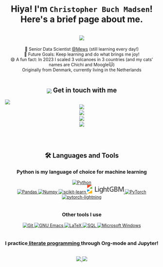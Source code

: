 # <div align="center">Hiya! I'm `Christopher Buch Madsen`!<br> Here's a brief page about me.<div/>

<br/>
<div align="center">
  <img src="https://media.giphy.com/media/phHuiaAA4KLdUwO7y1/giphy.gif">
<div/>

<br>
<div align="center">
🌱 Senior Data Scientist <a href="https://www.mews.com/en">@Mews</a> (still learning every day!)<br/>
🔭 Future Goals: Keep learning and do what brings me joy!<br/>
😄 A fun fact: In 2023 I scaled 3 volcanoes in 3 countries (and my cats' names are Chichi and Moogle🐱)<br/>
Originally from Denmark, currently living in the Netherlands
</div>
</br>
  
## <div align="center"><img align="center" width="30" src="https://assets.dryicons.com/uploads/icon/svg/7789/cbbc7282-1038-4d16-99bf-53b0bdec0a87.svg"> Get in touch with me</div>

<div align="center">
  <a href="https://open.spotify.com/user/zba15s8y1o725cljh2gexlt17">
    <img align="right" width="600" src="https://novatorem-christophermadsen.vercel.app/api/spotify/?background_color=0D1117&border_color=0D1117">
  </a>
  <a href="https://christophermadsen.github.io/">
    <img width="150" src="https://svgshare.com/i/cfU.svg">
  </a>
  </br>
  <a href="https://www.linkedin.com/in/christopher-buch-madsen/">
    <img width="150" src="https://img.shields.io/badge/linkedin-%230077B5.svg?style=for-the-badge&logo=linkedin&logoColor=white">
  </a>
  </br>
  <a href="https://stackoverflow.com/users/10739860/cb-madsen">
    <img width="150" src="https://svgshare.com/i/cgd.svg">
  </a>
  </br>
  <a href="https://mailhide.io/e/caw60Mo0">
    <img width="150" src="https://img.shields.io/badge/Gmail-D14836?style=for-the-badge&logo=gmail&logoColor=white">
  </a>
</div>

</br></br>

## <div align="center">🛠 Languages and Tools</div>
### <div align="center">Python is my language of choice for machine learning</div>
  
<div align="center">
  <a href="https://www.python.org/">
    <img width="200" alt="Python" src="https://img.shields.io/badge/python-3670A0?style=for-the-badge&logo=python&logoColor=ffdd54">
  <a/>
    <br/>
  <a href="https://pandas.pydata.org/">
    <img alt="Pandas" src="https://img.shields.io/badge/pandas-%23150458.svg?style=for-the-badge&logo=pandas&logoColor=white">
  <a/>
  <a href="https://numpy.org/">
    <img alt="Numpy" src="https://img.shields.io/badge/numpy-%23013243.svg?style=for-the-badge&logo=numpy&logoColor=white">
  <a/>
  <a href="https://scikit-learn.org/stable/">
    <img alt="scikit-learn" src="https://img.shields.io/badge/scikit--learn-%23F7931E.svg?style=for-the-badge&logo=scikit-learn&logoColor=white">
  <a/>
  <a href="https://github.com/microsoft/LightGBM">
    <img width="120" alt="LightGBM" src="https://raw.githubusercontent.com/microsoft/LightGBM/a91e4b2d1877d86030d2de5d07e9257aebc9f143/docs/logo/LightGBM_logo_black_text.svg">
  <a/>
  <a href="https://pytorch.org/">
    <img alt="PyTorch" src="https://img.shields.io/badge/PyTorch-%23EE4C2C.svg?style=for-the-badge&logo=PyTorch&logoColor=white">
  <a/>
  <a href="https://www.pytorchlightning.ai/">
    <img alt="pytorch-lightning" src="https://img.shields.io/badge/PyTorch Lightning-792EE5?style=for-the-badge&logo=PyTorch Lightning&logoColor=white">
  <a/>
</div>

</br>

<div align="center">
  <h3>Other tools I use</h3>
  <a href="https://git-scm.com/">
    <img alt="Git" src="https://img.shields.io/badge/git-%23F05033.svg?style=for-the-badge&logo=git&logoColor=white">
  <a/>
  <a href="https://www.gnu.org/software/emacs/">
    <img alt="GNU Emacs" src="https://img.shields.io/badge/Emacs-%237F5AB6.svg?&style=for-the-badge&logo=gnu-emacs&logoColor=white">
  <a/>
  
  <a href="https://www.latex-project.org/">
    <img alt="LaTeX" src="https://img.shields.io/badge/LaTeX-47A141?style=for-the-badge&logo=LaTeX&logoColor=white">
  <a/>
  <a href="https://en.wikipedia.org/wiki/SQL">
    <img alt="SQL" src="https://img.shields.io/badge/SQLite-07405E?style=for-the-badge&logo=sqlite&logoColor=whitee">
  <a/>
  <a href="https://www.microsoft.com/en-us/windows">
    <img alt="Microsoft Windows" src="https://img.shields.io/badge/Windows-0078D6?style=for-the-badge&logo=windows&logoColor=white">
  <a/>
</div>

</br>

<div align="center">
  <h3>I practice<a href="https://en.wikipedia.org/wiki/Literate_programming"> literate programming </a>through Org-mode and Jupyter!</h1></br>
  <a href="https://orgmode.org/">
    <img src="https://orgmode.org/resources/img/org-mode-unicorn.svg">
  </a>
  
  <!--
  <a href="https://github.com/nteract/hydrogen">
    <img src="https://camo.githubusercontent.com/a0076b9d69ea4b02d89c95a611140debd250b9962a11946de2315a91ec2ced87/68747470733a2f2f63646e2e7261776769742e636f6d2f6e7465726163742f687964726f67656e2f31376564613234352f7374617469632f616e696d6174652d6c6f676f2e737667">
  </a>
  -->
  
  <a href="https://jupyter.org/">
    <img width="130" src="https://upload.wikimedia.org/wikipedia/commons/thumb/3/38/Jupyter_logo.svg/1200px-Jupyter_logo.svg.png">
  </a>
</div>
